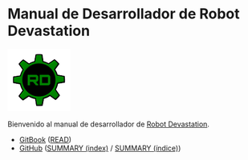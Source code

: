 # Manual de Desarrollador de Robot Devastation

[![Robot Devastation Logo](../assets/robotDevastation-125px.png)](http://asrob-uc3m.github.io/workgroups/2017-05-28-robot-devastation.html)

Bienvenido al manual de desarrollador de [Robot Devastation](http://asrob-uc3m.github.io/workgroups/2017-05-28-robot-devastation.html).

- [GitBook](https://www.gitbook.com/book/asrob-uc3m/robotdevastation-developer-manual) ([READ](https://asrob-uc3m.gitbooks.io/robotdevastation-developer-manual/content/))
- [GitHub](https://github.com/asrob-uc3m/robotdevastation-developer-manual) ([SUMMARY (index)](https://github.com/asrob-uc3m/robotdevastation-developer-manual/blob/master/en/SUMMARY.md) / [SUMMARY (índice)](https://github.com/asrob-uc3m/robotdevastation-developer-manual/blob/master/es/SUMMARY.md))
